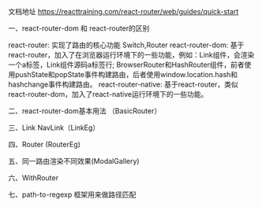 
文档地址  https://reacttraining.com/react-router/web/guides/quick-start

一、react-router-dom 和 react-router的区别

react-router: 实现了路由的核心功能  Switch,Router
react-router-dom: 基于react-router，加入了在浏览器运行环境下的一些功能，例如：Link组件，会渲染一个a标签，Link组件源码a标签行; BrowserRouter和HashRouter组件，前者使用pushState和popState事件构建路由，后者使用window.location.hash和hashchange事件构建路由。
react-router-native: 基于react-router，类似react-router-dom，加入了react-native运行环境下的一些功能。


二、react-router-dom基本用法  （BasicRouter）

三、Link NavLink（LinkEg）

四、Router (RouterEg)

五、同一路由渲染不同效果(ModalGallery)

六、WithRouter

七、path-to-regexp  框架用来做路径匹配
